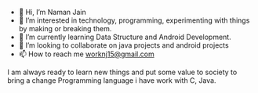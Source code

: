 - 👋 Hi, I’m Naman Jain
- 👀 I’m interested in technology, programming, experimenting with things by making or breaking them.
- 🌱 I’m currently learning Data Structure and Android Development.
- 💞️ I’m looking to collaborate on java projects and android projects
- 📫 How to reach me worknj15@gmail.com

I am always ready to learn new things and put some value to  society to bring a change
Programming language i have work with C, Java.
